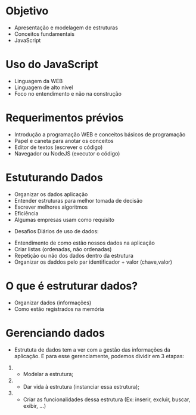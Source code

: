 # Objetivo
- Apresentação e modelagem de estruturas
- Conceitos fundamentais
- JavaScript

# Uso do JavaScript
- Linguagem da WEB
- Linguagem de alto nível
- Foco no entendimento e não na construção

# Requerimentos prévios
- Introdução a programação WEB e conceitos básicos de programação
- Papel e caneta para anotar os conceitos
- Editor de textos (escrever o código)
- Navegador ou NodeJS (executor o código)

# Estuturando Dados
- Organizar os dados aplicação
- Entender estruturas para melhor tomada de decisão
- Escrever melhores algoritmos
- Eficiência
- Algumas empresas usam como requisito
* Desafios Diários de uso de dados:
- Entendimento de como estão nossos dados na aplicação
- Criar listas (ordenadas, não ordenadas)
- Repetição ou não dos dados dentro da estrutura
- Organizar os daddos pelo par identificador + valor (chave,valor)

# O que é estruturar dados?
- Organizar dados (informações)
- Como estão registrados na memória

# Gerenciando dados
* Estrututa de dados tem a ver com a gestão das informações  da aplicação. E para esse gerenciamente, podemos dividir em 3 etapas:
1) - Modelar a estrutura;
2) - Dar vida à estrutura (instanciar essa estrutura);
3) - Criar as funcionalidades dessa estrutura (Ex: inserir, excluir, buscar, exibir, ...)